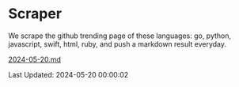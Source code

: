 # Scraper

We scrape the github trending page of these languages: go, python, javascript, swift, html, ruby, and push a markdown result everyday.

[2024-05-20.md](https://github.com/henson/Scraper/blob/master/2024-05-20.md)

Last Updated: 2024-05-20 00:00:02